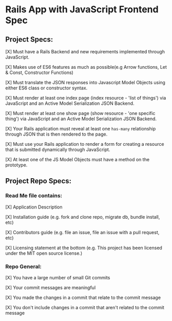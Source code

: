 # Rails App with JavaScript Frontend Spec

## Project Specs:

[X] Must have a Rails Backend and new requirements implemented through JavaScript.

[X] Makes use of ES6 features as much as possible(e.g Arrow functions, Let & Const, Constructor Functions)

[X] Must translate the JSON responses into Javascript Model Objects using either ES6 class or constructor syntax.

[X] Must render at least one index page (index resource - 'list of things') via JavaScript and an Active Model Serialization
    JSON Backend.

[X] Must render at least one show page (show resource - 'one specific thing') via JavaScript and an Active Model
    Serialization JSON Backend.

[X] Your Rails application must reveal at least one `has-many` relationship through JSON that is then rendered to the page.

[X] Must use your Rails application to render a form for creating a resource that is submitted dynamically through JavaScript.

[X] At least one of the JS Model Objects must have a method on the prototype.


## Project Repo Specs:

### Read Me file contains:

[X] Application Description

[X] Installation guide (e.g. fork and clone repo, migrate db, bundle install, etc)

[X] Contributors guide (e.g. file an issue, file an issue with a pull request, etc)

[X] Licensing statement at the bottom (e.g. This project has been licensed under the MIT open source license.)


### Repo General:

[X] You have a large number of small Git commits

[X] Your commit messages are meaningful

[X] You made the changes in a commit that relate to the commit message

[X] You don't include changes in a commit that aren't related to the commit message
